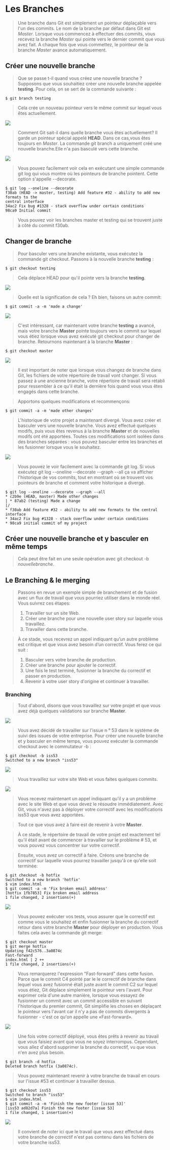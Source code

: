 # Les Branches

>Une branche dans Git est simplement un pointeur déplaçable vers l'un des commits. Le nom de la branche par défaut dans Git est *Master*. Lorsque vous commencez à effectuer des commits, vous recevez la branche *Master* qui pointe vers le dernier commit que vous avez fait.
A chaque fois que vous commettez, le pointeur de la branche *Master* avance automatiquement.

## Créer une nouvelle branche
>Que se passe t-il quand vous créez une nouvelle branche ?
Supposons que vous souhaitiez créer une nouvelle branche appelée **testing**. Pour cela, on se sert de la commande suivante :
```shell
$ git branch testing
```
>Cela crée un nouveau pointeur vers le même commit sur lequel vous êtes actuellement.

![](assets/fig1.png?)
>Comment Git sait-il dans quelle branche vous êtes actuellement? Il garde un pointeur spécial appelé **HEAD**.
Dans ce cas,vous êtes toujours en *Master*. La commande git branch a uniquement créé une nouvelle branche.Elle n'a pas basculé vers cette branche.

![](assets/fig2.png?)
>Vous pouvez facilement voir cela en exécutant une simple commande git log qui vous montre où les pointeurs de branche pointent. Cette option s'appelle --decorate.
```shell
$ git log --oneline --decorate
f30ab (HEAD -> master, testing) Add feature #32 - ability to add new formats to the
central interface
34ac2 Fix bug #1328 - stack overflow under certain conditions
98ca9 Initial commit
```
>Vous pouvez voir les branches master et testing qui se trouvent juste à côté du commit f30ab.

## Changer de branche
>Pour basculer vers une branche existante, vous exécutez la commande git checkout. Passons à la nouvelle branche **testing** :
```shell
$ git checkout testing
```
>Cela déplace HEAD pour qu'il pointe vers la branche **testing**.

![](assets/fig3.png?)
>Quelle est la signification de cela ? Eh bien, faisons un autre commit:
```shell
$ git commit -a -m 'made a change'
```
![](assets/fig4.png?)
>C'est intéressant, car maintenant votre branche **testing** a avancé, mais votre branche **Master** pointe toujours vers le commit sur lequel vous étiez lorsque vous avez exécuté git checkout pour changer de branche. Retournons maintenant à la branche **Master** :
```shell
$ git checkout master
```
![](assets/fig5.png?)
>Il est important de noter que lorsque vous changez de branche dans Git, les fichiers de votre répertoire de travail vont changer. Si vous passez à une ancienne branche, votre répertoire de travail sera rétabli pour ressembler à ce qu'il était la dernière fois quand vous vous êtes engagés dans cette branche.

>Apportons quelques modifications et recommençons:
```shell
$ git commit -a -m 'made other changes'
```
>L'historique de votre projet a maintenant divergé. Vous avez créer et basculer vers une nouvelle branche. Vous avez effectué quelques modifs, puis vous êtes revenus à la branche **Master** et de nouvelles modifs ont été apportées.
Toutes ces modifications sont isolées dans des branches séparées : vous pouvez basculer entre les branches et les fusionner lorsque vous le souhaitez.

![](assets/fig6.png?)
>Vous pouvez le voir facilement avec la commande git log. Si vous exécutez git log --oneline --decorate --graph --all ça va afficher l'historique de vos commits, tout en montrant où se trouvent vos pointeurs de branche et comment votre historique a divergé.
```shell
$ git log --oneline --decorate --graph --all
* c2b9e (HEAD, master) Made other changes
| * 87ab2 (testing) Made a change
|/
* f30ab Add feature #32 - ability to add new formats to the central interface
* 34ac2 Fix bug #1328 - stack overflow under certain conditions
* 98ca9 initial commit of my project
```
## Créer une nouvelle branche et y basculer en même temps
>Cela peut être fait en une seule opération avec git checkout -b
*nouvellebranche*.
## Le Branching & le merging
>Passons en revue un exemple simple de branchement et de fusion avec un flux de travail que vous pourriez utiliser dans
le monde réel. Vous suivrez ces étapes:
>1. Travailler sur un site Web.
>2. Créer une branche pour une nouvelle user story sur laquelle vous travaillez.
>3. Travailler dans cette branche.

>À ce stade, vous recevrez un appel indiquant qu’un autre problème est critique et que vous avez besoin d’un correctif. Vous ferez ce qui suit :
>1. Basculer vers votre branche de production.
>2. Créer une branche pour ajouter le correctif.
>3. Une fois le test terminé, fusionner la branche du correctif et passer en production.
>4. Revenir à votre user story d'origine et continuer à travailler.

### Branching
>Tout d'abord, disons que vous travaillez sur votre projet et que vous avez déjà quelques validations sur branche **Master**.

![](assets/fig7.png?)

>Vous avez décidé de travailler sur l'issue n ° 53 dans le système de suivi des issues de votre entreprise. Pour créer une nouvelle branche et y basculer en même temps, vous pouvez exécuter la
commande checkout avec le commutateur -b :
```shell
$ git checkout -b iss53
Switched to a new branch "iss53"
```
![](assets/fig8.png?)

>Vous travaillez sur votre site Web et vous faites quelques commits.

![](assets/fig9.png?)

>Vous recevez maintenant un appel indiquant qu'il y a un problème avec le site Web et que vous devez le résoudre immédiatement. Avec Git, vous n'avez pas à déployer votre correctif avec les modifications iss53 que vous avez apportées.

>Tout ce que vous avez à faire est de revenir à votre **Master**.

>À ce stade, le répertoire de travail de votre projet est exactement tel qu'il était avant de commencer à travailler
sur le problème # 53, et vous pouvez vous concentrer sur votre correctif.

>Ensuite, vous avez un correctif à faire. Créons une branche de correctif sur laquelle vous pourrez travailler jusqu'à ce qu'elle soit terminée:
```shell
$ git checkout -b hotfix
Switched to a new branch 'hotfix'
$ vim index.html
$ git commit -a -m 'Fix broken email address'
[hotfix 1fb7853] Fix broken email address
1 file changed, 2 insertions(+)
```
![](assets/fig10.png?)
>Vous pouvez exécuter vos tests, vous assurer que le correctif est comme vous le souhaitez et enfin fusionner la branche du correctif retour dans votre branche **Master** pour déployer en production. Vous faites cela avec la commande git merge:
```shell
$ git checkout master
$ git merge hotfix
Updating f42c576..3a0874c
Fast-forward
index.html | 2 ++
1 file changed, 2 insertions(+)
```
>Vous remarquerez l'expression "Fast-forward" dans cette fusion. Parce que le commit C4 pointé par le
le correctif de branche dans lequel vous avez fusionné était juste avant le commit C2 sur lequel vous étiez, Git déplace simplement le pointeur vers l'avant. Pour exprimer cela d'une autre manière, lorsque vous essayez de fusionner un commit avec un commit accessible en suivant l'historique du premier commit, Git simplifie les choses en déplaçant le pointeur vers l'avant car il n'y a pas de commits divergents à fusionner - c'est ce qu'on appelle une «Fast-forward».

![](assets/fig11.png?)
>Une fois votre correctif déployé, vous êtes prêts à revenir au travail que vous faisiez avant que vous ne soyez interrompus. Cependant, vous allez d'abord supprimer la branche du correctif, vu que vous n'en avez plus besoin.
```shell
$ git branch -d hotfix
Deleted branch hotfix (3a0874c).
```
>Vous pouvez maintenant revenir à votre branche de travail en cours sur l'issue #53 et continuer à travailler dessus.

```shell
$ git checkout iss53
Switched to branch "iss53"
$ vim index.html
$ git commit -a -m 'Finish the new footer [issue 53]'
[iss53 ad82d7a] Finish the new footer [issue 53]
1 file changed, 1 insertion(+)
```
![](assets/fig12.png)

>Il convient de noter ici que le travail que vous avez effectué dans votre branche de correctif n'est pas contenu dans les fichiers de votre branche iss53.






